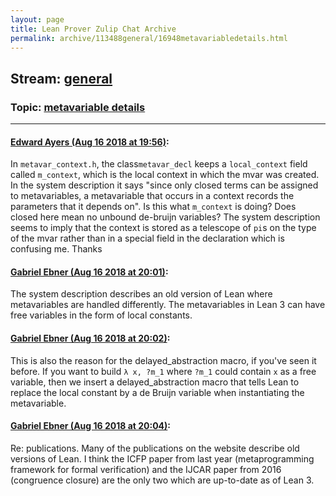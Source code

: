 ```yaml
---
layout: page
title: Lean Prover Zulip Chat Archive 
permalink: archive/113488general/16948metavariabledetails.html
---
```


## Stream: [general](index.html)
### Topic: [metavariable details](16948metavariabledetails.html)

---

#### [Edward Ayers (Aug 16 2018 at 19:56)](https://leanprover.zulipchat.com/#narrow/stream/113488-general/topic/metavariable%20details/near/132255464):
In `metavar_context.h`, the class`metavar_decl` keeps a `local_context` field called `m_context`, which is the local context in which the mvar was created. In the system description it says "since only closed terms can be assigned to metavariables, a metavariable that occurs in a context records the parameters that it depends on". Is this what `m_context` is doing? Does closed here mean no unbound de-bruijn variables? The system description seems to imply that the context is stored as a telescope of `pi`s on the type of the mvar rather than in a special field in the declaration which is confusing me. Thanks

#### [Gabriel Ebner (Aug 16 2018 at 20:01)](https://leanprover.zulipchat.com/#narrow/stream/113488-general/topic/metavariable%20details/near/132255709):
The system description describes an old version of Lean where metavariables are handled differently.  The metavariables in Lean 3 can have free variables in the form of local constants.

#### [Gabriel Ebner (Aug 16 2018 at 20:02)](https://leanprover.zulipchat.com/#narrow/stream/113488-general/topic/metavariable%20details/near/132255801):
This is also the reason for the delayed_abstraction macro, if you've seen it before.  If you want to build `λ x, ?m_1` where `?m_1` could contain `x` as a free variable, then we insert a delayed_abstraction macro that tells Lean to replace the local constant by a de Bruijn variable when instantiating the metavariable.

#### [Gabriel Ebner (Aug 16 2018 at 20:04)](https://leanprover.zulipchat.com/#narrow/stream/113488-general/topic/metavariable%20details/near/132255930):
Re: publications.  Many of the publications on the website describe old versions of Lean.  I think the ICFP paper from last year (metaprogramming framework for formal verification) and the IJCAR paper from 2016 (congruence closure) are the only two which are up-to-date as of Lean 3.

